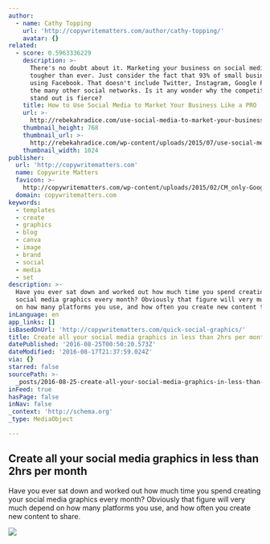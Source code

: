 ```yaml
---
author:
  - name: Cathy Topping
    url: 'http://copywritematters.com/author/cathy-topping/'
    avatar: {}
related:
  - score: 0.5963336229
    description: >-
      There's no doubt about it. Marketing your business on social media is
      tougher than ever. Just consider the fact that 93% of small businesses are
      using Facebook. That doesn't include Twitter, Instagram, Google Plus and
      the many other social networks. Is it any wonder why the competition to
      stand out is fierce?
    title: How to Use Social Media to Market Your Business Like a PRO
    url: >-
      http://rebekahradice.com/use-social-media-to-market-your-business-like-a-pro/
    thumbnail_height: 768
    thumbnail_url: >-
      http://rebekahradice.com/wp-content/uploads/2015/07/use-social-media-to-market-your-business-like-a-pro.jpg
    thumbnail_width: 1024
publisher:
  url: 'http://copywritematters.com'
  name: Copywrite Matters
  favicon: >-
    http://copywritematters.com/wp-content/uploads/2015/02/CM_only-Google-plus.png
  domain: copywritematters.com
keywords:
  - templates
  - create
  - graphics
  - blog
  - canva
  - image
  - brand
  - social
  - media
  - set
description: >-
  Have you ever sat down and worked out how much time you spend creating your
  social media graphics every month? Obviously that figure will very much depend
  on how many platforms you use, and how often you create new content to share.
inLanguage: en
app_links: []
isBasedOnUrl: 'http://copywritematters.com/quick-social-graphics/'
title: Create all your social media graphics in less than 2hrs per month
datePublished: '2016-08-25T00:50:20.573Z'
dateModified: '2016-08-17T21:37:59.024Z'
via: {}
starred: false
sourcePath: >-
  _posts/2016-08-25-create-all-your-social-media-graphics-in-less-than-2hrs-per.md
inFeed: true
hasPage: false
inNav: false
_context: 'http://schema.org'
_type: MediaObject

---
```

<article style=""><h1>Create all your social media graphics in less than 2hrs per month</h1><p>Have you ever sat down and worked out how much time you spend creating your social media graphics every month? Obviously that figure will very much depend on how many platforms you use, and how often you create new content to share.</p><img src="http://copywritematters.com/wp-content/uploads/2016/08/Cathycanvatemplates1.jpg" /></article>